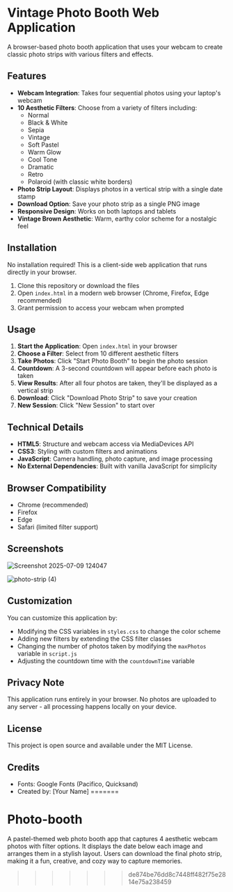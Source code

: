 # Vintage Photo Booth Web Application

A browser-based photo booth application that uses your webcam to create classic photo strips with various filters and effects.

## Features

- **Webcam Integration**: Takes four sequential photos using your laptop's webcam
- **10 Aesthetic Filters**: Choose from a variety of filters including:
  - Normal
  - Black & White
  - Sepia
  - Vintage
  - Soft Pastel
  - Warm Glow
  - Cool Tone
  - Dramatic
  - Retro
  - Polaroid (with classic white borders)
- **Photo Strip Layout**: Displays photos in a vertical strip with a single date stamp
- **Download Option**: Save your photo strip as a single PNG image
- **Responsive Design**: Works on both laptops and tablets
- **Vintage Brown Aesthetic**: Warm, earthy color scheme for a nostalgic feel

## Installation

No installation required! This is a client-side web application that runs directly in your browser.

1. Clone this repository or download the files
2. Open `index.html` in a modern web browser (Chrome, Firefox, Edge recommended)
3. Grant permission to access your webcam when prompted

## Usage

1. **Start the Application**: Open `index.html` in your browser
2. **Choose a Filter**: Select from 10 different aesthetic filters
3. **Take Photos**: Click "Start Photo Booth" to begin the photo session
4. **Countdown**: A 3-second countdown will appear before each photo is taken
5. **View Results**: After all four photos are taken, they'll be displayed as a vertical strip
6. **Download**: Click "Download Photo Strip" to save your creation
7. **New Session**: Click "New Session" to start over

## Technical Details

- **HTML5**: Structure and webcam access via MediaDevices API
- **CSS3**: Styling with custom filters and animations
- **JavaScript**: Camera handling, photo capture, and image processing
- **No External Dependencies**: Built with vanilla JavaScript for simplicity

## Browser Compatibility

- Chrome (recommended)
- Firefox
- Edge
- Safari (limited filter support)

## Screenshots

![Screenshot 2025-07-09 124047](https://github.com/user-attachments/assets/73aebc21-bc82-4360-96f7-d925a04cca0d)

![photo-strip (4)](https://github.com/user-attachments/assets/37f83140-2e44-4c65-b7a9-c8e4f5ce1de5)

## Customization

You can customize this application by:

- Modifying the CSS variables in `styles.css` to change the color scheme
- Adding new filters by extending the CSS filter classes
- Changing the number of photos taken by modifying the `maxPhotos` variable in `script.js`
- Adjusting the countdown time with the `countdownTime` variable

## Privacy Note

This application runs entirely in your browser. No photos are uploaded to any server - all processing happens locally on your device.

## License

This project is open source and available under the MIT License.

## Credits

- Fonts: Google Fonts (Pacifico, Quicksand)
- Created by: [Your Name]
=======
# Photo-booth
A pastel-themed web photo booth app that captures 4 aesthetic webcam photos with filter options. It displays the date below each image and arranges them in a stylish layout. Users can download the final photo strip, making it a fun, creative, and cozy way to capture memories.
>>>>>>> de874be76dd8c7448ff482f75e2814e75a238459
